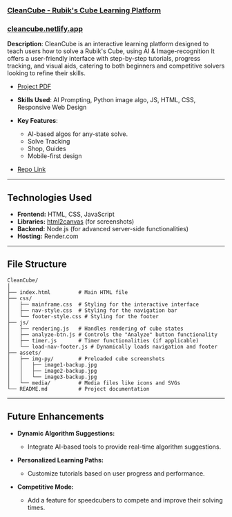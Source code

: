 ### [CleanCube - Rubik's Cube Learning Platform](https://github.com/idan-nave/cleancube)
### [cleancube.netlify.app](cleancube.netlify.app)
**Description**: CleanCube is an interactive learning platform designed to teach users how to solve a Rubik's Cube, using AI & Image-recognition It offers a user-friendly interface with step-by-step tutorials, progress tracking, and visual aids, catering to both beginners and competitive solvers looking to refine their skills.
- [Project PDF](https://drive.google.com/file/d/1_IgumR1o34aWOG-1085jDUhY1AogJl2A/view?usp=sharing)

- **Skills Used**: AI Prompting, Python image algo, JS, HTML, CSS, Responsive Web Design
- **Key Features**:
  - AI-based algos for any-state solve.
  - Solve Tracking
  - Shop, Guides
  - Mobile-first design
- [Repo Link](https://github.com/idan-nave/cleancube)

---

## Technologies Used
- **Frontend:** HTML, CSS, JavaScript
- **Libraries:** [html2canvas](https://html2canvas.hertzen.com/) (for screenshots)
- **Backend:** Node.js (for advanced server-side functionalities)
- **Hosting:** Render.com

---

## File Structure
```
CleanCube/
│
├── index.html         # Main HTML file
├── css/
│   ├── mainframe.css  # Styling for the interactive interface
│   ├── nav-style.css  # Styling for the navigation bar
│   └── footer-style.css # Styling for the footer
├── js/
│   ├── rendering.js   # Handles rendering of cube states
│   ├── analyze-btn.js # Controls the "Analyze" button functionality
│   ├── timer.js       # Timer functionalities (if applicable)
│   └── load-nav-footer.js # Dynamically loads navigation and footer
├── assets/
│   ├── img-py/        # Preloaded cube screenshots
│   │   ├── image1-backup.jpg
│   │   ├── image2-backup.jpg
│   │   └── image3-backup.jpg
│   └── media/         # Media files like icons and SVGs
└── README.md          # Project documentation
```

---

## Future Enhancements
- **Dynamic Algorithm Suggestions:**
  - Integrate AI-based tools to provide real-time algorithm suggestions.

- **Personalized Learning Paths:**
  - Customize tutorials based on user progress and performance.

- **Competitive Mode:**
  - Add a feature for speedcubers to compete and improve their solving times.

